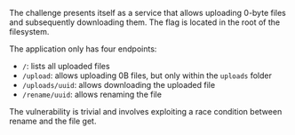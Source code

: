 The challenge presents itself as a service that allows uploading 0-byte files and subsequently downloading them.
The flag is located in the root of the filesystem.

The application only has four endpoints:

* `/`: lists all uploaded files
* `/upload`: allows uploading 0B files, but only within the `uploads` folder
* `/uploads/uuid`: allows downloading the uploaded file
* `/rename/uuid`: allows renaming the file

The vulnerability is trivial and involves exploiting a race condition between rename and the file get.